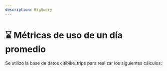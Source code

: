 ```yaml
---
description: BigQuery
---
```


# ⌛ Métricas de uso de un día promedio

Se utilizo la base de datos citibike\_trips para realizar los siguientes cálculos:
